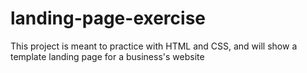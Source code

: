 # landing-page-exercise
This project is meant to practice with HTML and CSS, and will show a template landing page for a business's website
